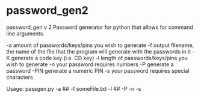 # password_gen2
password_gen v 2
Password generator for python that allows for command line arguments.

-a amount of passwords/keys/pins you wish to generate
-f output filename, the name of the file that the program will generate with the passwords in it
-K generate a code key (i.e. CD key)
-l length of passwords/keys/pins you wish to generate
-n your password requires numbers
-P generate a password
-PIN generate a numeric PIN
-s your password requires special characters

Usage: passgen.py -a ## -f someFile.txt -l ## -P -n -s
